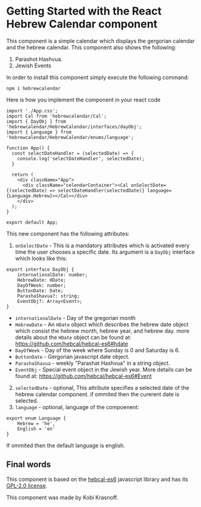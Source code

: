 # Getting Started with the React Hebrew Calendar component

This component is a simple calendar which displays the gergorian calendar and the hebrew calendar.
This component also shows the following:
1. Parashot Hashvua.
2. Jewish Events

In order to install this component simply execute the following command:
```
npm i hebrewcalendar
```

Here is how you implement the component in your react code
```
import './App.css';
import Cal from 'hebrewcalendar/Cal';
import { DayObj } from 'hebrewcalendar/HebrewCalendar/interfaces/dayObj';
import { Language } from 'hebrewcalendar/HebrewCalendar/enums/language'; 

function App() {
  const selectDateHandler = (selectedDate) => {
    console.log('selectDateHandler', selectedDate);
  }

  return (
    <div className="App">
      <div className="celendarContainer"><Cal onSelectDate={(selectedDate) => selectDateHandler(selectedDate)} language={Language.Hebrew}></Cal></div>
    </div>
  );
}

export default App;
```

This new component has the following attributes:
1. `onSelectDate` - This is a mandatory attributes which is activated every time the user chooses a specific date. Its argument is a `DayObj` interface which looks like this:
```
export interface DayObj {
    internationalDate: number;
    HebrewDate: HDate;
    DayOfWeek: number;
    ButtonDate: Date;
    ParashaShavua?: string;
    EventObj?: Array<Event>;
}
```

   - `internationalDate` - Day of the gregorian month
   - `HebrewDate` - An `HDate` object which describes the hebrew date object which consist the hebrew month, hebrew year, and hebrew day. more details about the `HDate` object can be found at: https://github.com/hebcal/hebcal-es6#hdate
   - `DayOfWeek` - Day of the week where Sunday is 0 and Saturday is 6.
   - `ButtonDate` - Gergorian javascript date object.
   - `ParashaShavua` - weekly "Parashat Hashvua" in a string object.
   - `EventObj` - Special event object in the Jewish year. More details can be found at: https://github.com/hebcal/hebcal-es6#Event

2. `selectedDate` - optional, This attribute specifies a selected date of the hebrew calendar component. if ommited then the curerent date is selected.
3. `language` - optional, language of the compoenent:
```
export enum Language {
    Hebrew = 'he',
    English = 'en'
}
```
If ommited then the default language is english.

## Final words
This component is based on the [hebcal-es6](https://github.com/hebcal/hebcal-es6) javascript library and has its [GPL-2.0 license](https://github.com/krasnoff/hebrew-canlendar/blob/master/LICENSE).

This component was made by Kobi Krasnoff.